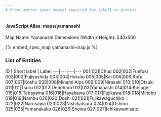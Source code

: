 ```yaml
---
# Front matter (even empty) required for Jekyll to process
---
```


#### JavaScript Alias: maps/yamanashi

Map Name: Yamanashi
Dimensions (Width x Height): 540x500



{% embed_spec_map yamanashi-map.js %}

### List of Entities

ID | Short label | Label
---|---|---|---
001|001|Chuo
002|002|Fuefuki
003|003|Fujiyoshida
004|004|Hokuto
005|005|Kai
006|006|Kofu
007|007|Koshu
008|008|Minami Alps
009|009|Nirasaki
010|010|Otsuki
011|011|Tsuru
012|012|Uenohara
013|013|Yamanashi
014|014|Kosuge
015|015|Tabayama
016|016|Hayakawa
017|017|Fujikawa
018|018|Minobu
019|019|Nambu
020|020|Doshi
021|021|Fujikawaguchiko
022|022|Narusawa
023|023|Nishikatsura
024|024|Oshino
025|025|Yamanakako
026|026|Showa
027|027|Ichikawamisato